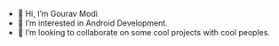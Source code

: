 - 👋 Hi, I’m Gourav Modi
- 👀 I’m interested in Android Development.
- 💞️ I’m looking to collaborate on some cool projects with cool peoples.

<!---
vickyjsr/vickyjsr is a ✨ special ✨ repository because its `README.md` (this file) appears on your GitHub profile.
You can click the Preview link to take a look at your changes.
--->
